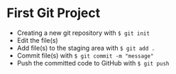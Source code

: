 # First Git Project

- Creating a new git repository with `$ git init`
- Edit the file(s)
- Add file(s) to the staging area with `$ git add .`
- Commit file(s) with `$ git commit -m "message"`
- Push the committed code to GitHub with `$ git push`